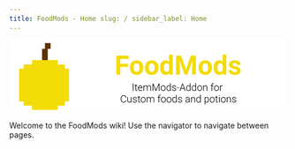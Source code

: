 ```yaml
---
title: FoodMods - Home slug: / sidebar_label: Home
---
```


![Header](https://github.com/CodeDoctorDE/FoodMods/blob/master/assets/header.png?raw=true)

Welcome to the FoodMods wiki! Use the navigator to navigate between pages.

